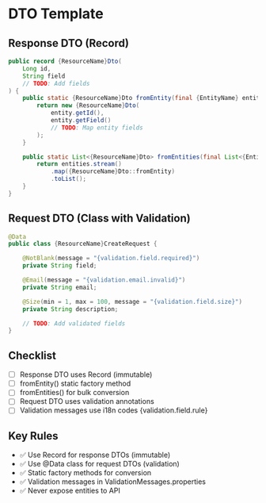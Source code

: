 # DTO Template

## Response DTO (Record)

```java
public record {ResourceName}Dto(
    Long id,
    String field
    // TODO: Add fields
) {
    public static {ResourceName}Dto fromEntity(final {EntityName} entity) {
        return new {ResourceName}Dto(
            entity.getId(),
            entity.getField()
            // TODO: Map entity fields
        );
    }

    public static List<{ResourceName}Dto> fromEntities(final List<{EntityName}> entities) {
        return entities.stream()
            .map({ResourceName}Dto::fromEntity)
            .toList();
    }
}
```

## Request DTO (Class with Validation)

```java
@Data
public class {ResourceName}CreateRequest {

    @NotBlank(message = "{validation.field.required}")
    private String field;

    @Email(message = "{validation.email.invalid}")
    private String email;

    @Size(min = 1, max = 100, message = "{validation.field.size}")
    private String description;

    // TODO: Add validated fields
}
```

## Checklist

- [ ] Response DTO uses Record (immutable)
- [ ] fromEntity() static factory method
- [ ] fromEntities() for bulk conversion
- [ ] Request DTO uses validation annotations
- [ ] Validation messages use i18n codes {validation.field.rule}

## Key Rules

- ✅ Use Record for response DTOs (immutable)
- ✅ Use @Data class for request DTOs (validation)
- ✅ Static factory methods for conversion
- ✅ Validation messages in ValidationMessages.properties
- ✅ Never expose entities to API
